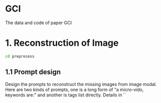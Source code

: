 # GCI
 The data and code of paper GCI

# 1. Reconstruction of Image
```bash
cd preprocess
```


## 1.1 Prompt design

Design the prompts to reconstruct the missing images from image modal.
Here are two kinds of prompts, one is a long form of "a micro-vido, keywords are:" and another is tags list directly.
Details in ``
